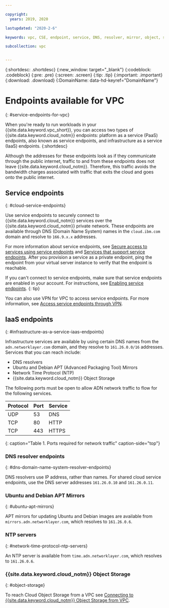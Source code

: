 ```yaml
---

copyright:
  years: 2019, 2020

lastupdated: "2020-2-6"

keywords: vpc, CSE, endpoint, service, DNS, resolver, mirror, object, storage, bandwidth, charges

subcollection: vpc


---
```


{:shortdesc: .shortdesc}
{:new_window: target="_blank"}
{:codeblock: .codeblock}
{:pre: .pre}
{:screen: .screen}
{:tip: .tip}
{:important: .important}
{:download: .download}
{:DomainName: data-hd-keyref="DomainName"}

# Endpoints available for VPC
{: #service-endpoints-for-vpc}

When you're ready to run workloads in your {{site.data.keyword.vpc_short}}, you can access two types of {{site.data.keyword.cloud_notm}} endpoints: platform as a service (PaaS) endpoints, also known as service endpoints, and infrastructure as a service (IaaS) endpoints. 
{:shortdesc}

Although the addresses for these endpoints look as if they communicate through the public internet, traffic to and from these endpoints does not leave {{site.data.keyword.cloud_notm}}. Therefore, this traffic avoids the bandwidth charges associated with traffic that exits the cloud and goes onto the public internet.

## Service endpoints
{: #cloud-service-endpoints}

Use service endpoints to securely connect to {{site.data.keyword.cloud_notm}} services over the {{site.data.keyword.cloud_notm}} private network. These endpoints are available through DNS (Domain Name System) names in the `cloud.ibm.com` domain and resolve to `166.9.x.x` addresses. 

For more information about service endpoints, see [Secure access to services using service endpoints](/docs/resources?topic=resources-service-endpoints) and [Services that support service endpoints](/docs/resources?topic=resources-private-network-endpoints#services-support-service-endpoints). After you provision a service as a private endpoint, ping the endpoint from your virtual server instance to verify that the endpoint is reachable.

If you can't connect to service endpoints, make sure that service endpoints are enabled in your account. For instructions, see [Enabling service endpoints](/docs/account?topic=account-vrf-service-endpoint#service-endpoint).
{: tip}

You can also use VPN for VPC to access service endpoints. For more information, see [Access service endpoints through VPN](/docs/vpc?topic=vpc-using-vpn#build-se-connectivity-using-vpn).


## IaaS endpoints
{: #infrastructure-as-a-service-iaas-endpoints}

Infrastructure services are available by using certain DNS names from the `adn.networklayer.com` domain, and they resolve to `161.26.0.0/16` addresses. Services that you can reach include:

* DNS resolvers
* Ubuntu and Debian APT (Advanced Packaging Tool) Mirrors
* Network Time Protocol (NTP)
* {{site.data.keyword.cloud_notm}} Object Storage

The following ports must be open to allow ADN network traffic to flow for the following services.

| Protocol | Port        | Service |
| -------- | ----------- | ----------- |
| UDP      | 53          | DNS         |
| TCP      | 80          | HTTP      |
| TCP      | 443         | HTTPS       |
{: caption="Table 1. Ports required for network traffic" caption-side="top"}


### DNS resolver endpoints
{: #dns-domain-name-system-resolver-endpoints}

DNS resolvers use IP address, rather than names. For shared cloud service endpoints, use the DNS server addresses `161.26.0.10` and `161.26.0.11`.

### Ubuntu and Debian APT Mirrors
{: #ubuntu-apt-mirrors}

APT mirrors for updating Ubuntu and Debian images are available from `mirrors.adn.networklayer.com`, which resolves to `161.26.0.6`.

###  NTP servers
{: #network-time-protocol-ntp-servers}

An NTP server is available from `time.adn.networklayer.com`, which resolves to `161.26.0.6`.

### {{site.data.keyword.cloud_notm}} Object Storage
{: #object-storage}

To reach Cloud Object Storage from a VPC see [Connecting to {{site.data.keyword.cloud_notm}} Object Storage from VPC](/docs/vpc?topic=vpc-connecting-vpc-cos).

